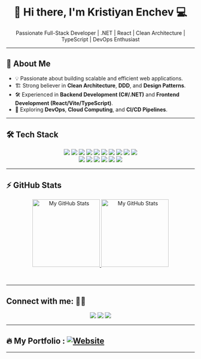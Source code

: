<h1 align="center"> 👋 Hi there, I'm Kristiyan Enchev 💻 </h1>

<p align="center">
  Passionate Full-Stack Developer | .NET | React | Clean Architecture | TypeScript | DevOps Enthusiast
</p>

---

## 🚀 About Me

- 💡 Passionate about building scalable and efficient web applications.
- 🏗️ Strong believer in **Clean Architecture**, **DDD**, and **Design Patterns**.
- 🛠️ Experienced in **Backend Development (C#/.NET)** and **Frontend Development (React/Vite/TypeScript)**.
- 📌 Exploring **DevOps**, **Cloud Computing**, and **CI/CD Pipelines**.

---

## 🛠 Tech Stack

<p align="center">
  <img src="https://img.shields.io/badge/C Sharp-239120?style=for-the-badge&logo=c-sharp&logoColor=white">
  <img src="https://img.shields.io/badge/.NET-512BD4?style=for-the-badge&logo=.net&logoColor=white">
  <img src="https://img.shields.io/badge/ASP.NET Core-5C2D91?style=for-the-badge&logo=asp.net&logoColor=white">
  <img src="https://img.shields.io/badge/Entity Framework-512BD4?style=for-the-badge&logo=dotnet&logoColor=white">
  <img src="https://img.shields.io/badge/PostgreSQL-336791?style=for-the-badge&logo=postgresql&logoColor=white">
  <img src="https://img.shields.io/badge/SQL Server-CC2927?style=for-the-badge&logo=microsoft-sql-server&logoColor=white">
  <img src="https://img.shields.io/badge/MongoDB-47A248?style=for-the-badge&logo=mongodb&logoColor=white">
  <img src="https://img.shields.io/badge/Redis-DD0031?style=for-the-badge&logo=redis&logoColor=white">
  <img src="https://img.shields.io/badge/Docker-2496ED?style=for-the-badge&logo=docker&logoColor=white">
  <img src="https://img.shields.io/badge/Kubernetes-326CE5?style=for-the-badge&logo=kubernetes&logoColor=white">
  <br>
  <img src="https://img.shields.io/badge/Node.js-339933?style=for-the-badge&logo=node.js&logoColor=white">
  <img src="https://img.shields.io/badge/React-61DAFB?style=for-the-badge&logo=react&logoColor=black">
  <img src="https://img.shields.io/badge/Vite-646CFF?style=for-the-badge&logo=vite&logoColor=white">
  <img src="https://img.shields.io/badge/Redux Toolkit-764ABC?style=for-the-badge&logo=redux&logoColor=white">
  <img src="https://img.shields.io/badge/TypeScript-3178C6?style=for-the-badge&logo=typescript&logoColor=white">
  <img src="https://img.shields.io/badge/Tailwind CSS-38B2AC?style=for-the-badge&logo=tailwind-css&logoColor=white">
</p>


---

## ⚡ GitHub Stats

<a href="https://github.com/KristiyanEnchev">
 <p style="text-align: center">
  <img height="180em" alt="My GitHub Stats" src="https://github-readme-stats.vercel.app/api?username=KristiyanEnchev&show_icons=true&hide_border=true&count_private=true&include_all_commits=true&theme=tokyonight" />

  <img height="180em" alt="My GitHub Stats" src="https://github-readme-stats.vercel.app/api/top-langs/?username=KristiyanEnchev&langs_count=6&layout=compact&hide=Batchfile&hide_border=true&count_private=true&include_all_commits=true&theme=tokyonight" />
</p>
</a>
<br>

---

## Connect with me:  🤝🏻

<p align="center">
  <a href="https://www.facebook.com/kristiqn.enchev.5/"><img src="https://img.shields.io/badge/Facebook-%231877F2.svg?style=for-the-badge&logo=Facebook&logoColor=white"></a>
  <a href="https://www.instagram.com/kristiyan_e/"><img src="https://img.shields.io/badge/Instagram-%23E4405F.svg?style=for-the-badge&logo=Instagram&logoColor=white"></a>
  <a href="mailto:kristiqnenchevv@gmail.com"><img src="https://img.shields.io/badge/Gmail-D14836?style=for-the-badge&logo=gmail&logoColor=white"></a>
</p>

---

## 🔥 My Portfolio : [![Website](https://img.shields.io/badge/Portfolio-Up%20%F0%9F%9A%80-brightgreen)](https://kristiyan-enchev-website.web.app)

---
